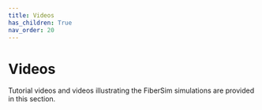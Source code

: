 ```yaml
---
title: Videos
has_children: True
nav_order: 20
---
```


# Videos

Tutorial videos and videos illustrating the FiberSim simulations are provided in this section.

